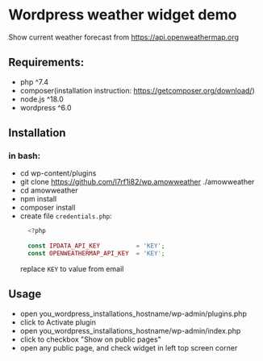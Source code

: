 # Wordpress weather widget demo
Show current weather forecast from https://api.openweathermap.org

## Requirements:
- php ^7.4
- composer(installation instruction: https://getcomposer.org/download/)
- node.js ^18.0
- wordpress ^6.0

## Installation
### in bash:
- cd wp-content/plugins
- git clone https://github.com/l7rf1i82/wp.amowweather ./amowweather
- cd amowweather
- npm install
- composer install
- create file `credentials.php`:
  ```php
    <?php
    
    const IPDATA_API_KEY          = 'KEY';
    const OPENWEATHERMAP_API_KEY  = 'KEY';
  ```
  replace `KEY` to value from email

## Usage
- open you_wordpress_installations_hostname/wp-admin/plugins.php
- click to Activate plugin
- open you_wordpress_installations_hostname/wp-admin/index.php
- click to checkbox "Show on public pages"
- open any public page, and check widget in left top screen corner